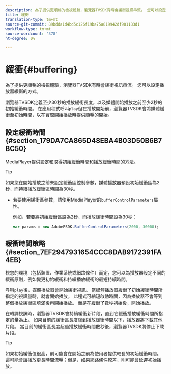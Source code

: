 ```yaml
---
description: 為了提供更順暢的檢視體驗，瀏覽器TVSDK有時會緩衝視訊串流。 您可以設定播放器緩衝的方式。
title: 緩衝
translation-type: tm+mt
source-git-commit: 89bdda1d4bd5c126f19ba75a819942df901183d1
workflow-type: tm+mt
source-wordcount: '378'
ht-degree: 0%

---
```



# 緩衝{#buffering}

為了提供更順暢的檢視體驗，瀏覽器TVSDK有時會緩衝視訊串流。 您可以設定播放器緩衝的方式。

瀏覽器TVSDK定義至少30秒的播放緩衝長度，以及媒體開始播放之前至少2秒的初始緩衝時間。 在應用程式呼叫`play`但在播放開始前，瀏覽器TVSDK會將媒體緩衝至初始時間，以在實際開始播放時提供順暢的開始。

## 設定緩衝時間{#section_179DA7CA865D48EBA4B03D50B6B7BC50}

MediaPlayer提供設定和取得初始緩衝時間和播放緩衝時間的方法。

>[!TIP]
>
>如果您在開始播放之前未設定緩衝區控制參數，媒體播放器預設初始緩衝區為2秒，而持續播放緩衝區時間為30秒。

* 若要使用緩衝區參數，請使用MediaPlayer的`bufferControlParameters`屬性。

   例如，若要將初始緩衝區設為2秒，而播放緩衝時間設為30秒：

   ```js
   var params = new AdobePSDK.BufferControlParameters(2000, 30000);
   ```

## 緩衝時間策略{#section_7EF2947931654CCC8DAB9172391FA4EB}

視您的環境（包括裝置、作業系統或網路條件）而定，您可以為播放器設定不同的緩衝原則，例如變更初始緩衝和持續播放緩衝的最短持續時間。

呼叫`play`後，媒體播放器會開始緩衝視訊。 當媒體播放器緩衝了初始緩衝時間所指定的視訊量時，就會開始播放。 此程式可縮短啟動時間，因為播放器不會等到整個播放緩衝區填滿後再開始播放。 而是在緩衝了數秒初始後，開始播放。

在轉譯視訊時，瀏覽器TVSDK會持續緩衝新片段，直到它緩衝播放緩衝時間所指定的量為止。 如果目前的緩衝區長度降到播放緩衝時間以下，播放器將下載其他片段。 當目前的緩衝區長度超過播放緩衝時間數秒後，瀏覽器TVSDK將停止下載片段。

>[!TIP]
>
>如果初始緩衝值很高，則可能會在開始之前為使用者提供較長的初始緩衝時間。 這可能會讓播放更長時間流暢；但是，如果網路條件較差，則可能會延遲初始播放。

